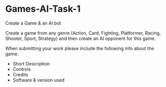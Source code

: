 # Games-AI-Task-1
Create a Game &amp; an AI bot

Create a game from any genre (Action, Card, Fighting, Platformer, Racing, Shooter, Sport, Strategy) and then create an AI opponent for this game. 

When submitting your work please include the following info about the game:
- Short Description
- Controls
- Credits
- Software & version used

